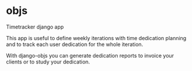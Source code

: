 # objs

Timetracker django app

This app is useful to define weekly iterations with time dedication
planning and to track each user dedication for the whole iteration.

With django-objs you can generate dedication reports to invoice your
clients or to study your dedication.
